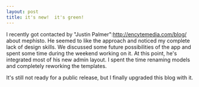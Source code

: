 ```yaml
--- 
layout: post
title: it's new!  it's green!
---
```

I recently got contacted by "Justin Palmer":http://encytemedia.com/blog/ about mephisto.  He seemed to like the approach and noticed my complete lack of design skills.  We discussed some future possibilities of the app and spent some time during the weekend working on it.  At this point, he's integrated most of his new admin layout.  I spent the time renaming models and completely reworking the templates. 

It's still not ready for a public release, but I finally upgraded this blog with it.  
